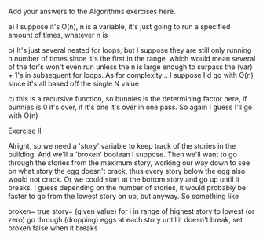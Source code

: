 Add your answers to the Algorithms exercises here.

a) I suppose it's O(n), n is a variable, it's just going to run a specified amount of times, whatever n is

b) It's just several nested for loops, but I suppose they are still only running n number of times since it's the first in the range, which would mean several of the for's won't even run unless the n is large enough to surpass the (var) + 1's in subsequent for loops.  As for complexity... I suppose I'd go with O(n) since it's all based off the single N value

c) this is a recursive function, so bunnies is the determining factor here, if bunnies is 0 it's over, if it's one it's over in one pass.  So again I guess I'll go with O(n)

Exercise II

Alright, so we need a 'story' variable to keep track of the stories in the building.  And we'll a 'broken' boolean I suppose.  Then we'll want to go through the stories from the maximum story, working our way down to see on what story the egg doesn't crack, thus every story below the egg also would not crack.  Or we could start at the bottom story and go up until it breaks.  I guess depending on the number of stories, it would probably be faster to go from the lowest story on up, but anyway.  So something like

broken= true
story= (given value)
for i in range of highest story to lowest (or zero)
    go through (dropping) eggs at each story until it doesn't break, set broken false when it breaks